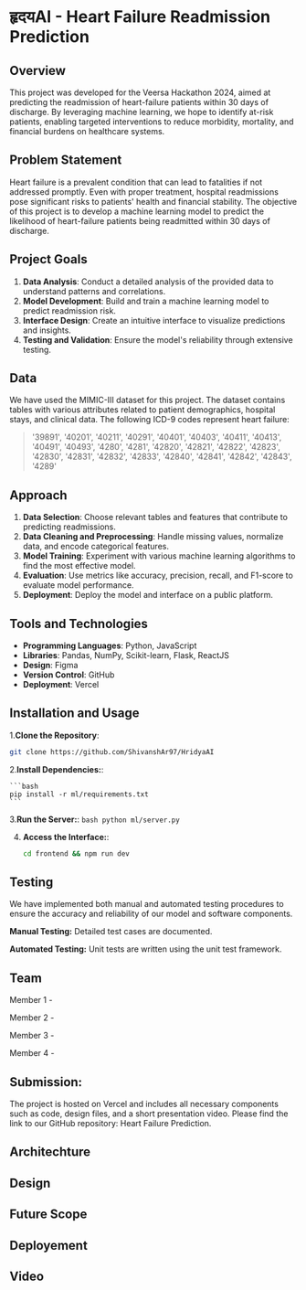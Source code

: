 # हृदयAI - Heart Failure Readmission Prediction

## Overview

This project was developed for the Veersa Hackathon 2024, aimed at predicting the readmission of heart-failure patients within 30 days of discharge. By leveraging machine learning, we hope to identify at-risk patients, enabling targeted interventions to reduce morbidity, mortality, and financial burdens on healthcare systems.

## Problem Statement

Heart failure is a prevalent condition that can lead to fatalities if not addressed promptly. Even with proper treatment, hospital readmissions pose significant risks to patients' health and financial stability. The objective of this project is to develop a machine learning model to predict the likelihood of heart-failure patients being readmitted within 30 days of discharge.

## Project Goals

1. **Data Analysis**: Conduct a detailed analysis of the provided data to understand patterns and correlations.
2. **Model Development**: Build and train a machine learning model to predict readmission risk.
3. **Interface Design**: Create an intuitive interface to visualize predictions and insights.
4. **Testing and Validation**: Ensure the model's reliability through extensive testing.

## Data

We have used the MIMIC-III dataset for this project. The dataset contains tables with various attributes related to patient demographics, hospital stays, and clinical data. The following ICD-9 codes represent heart failure:

> '39891', '40201', '40211', '40291', '40401', '40403', '40411', '40413',
'40491', '40493', '4280', '4281', '42820', '42821', '42822', '42823',
'42830', '42831', '42832', '42833', '42840', '42841', '42842', '42843', '4289'


## Approach

1. **Data Selection**: Choose relevant tables and features that contribute to predicting readmissions.
2. **Data Cleaning and Preprocessing**: Handle missing values, normalize data, and encode categorical features.
3. **Model Training**: Experiment with various machine learning algorithms to find the most effective model.
4. **Evaluation**: Use metrics like accuracy, precision, recall, and F1-score to evaluate model performance.
5. **Deployment**: Deploy the model and interface on a public platform.

## Tools and Technologies

- **Programming Languages**: Python, JavaScript
- **Libraries**: Pandas, NumPy, Scikit-learn, Flask, ReactJS
- **Design**: Figma
- **Version Control**: GitHub
- **Deployment**: Vercel

## Installation and Usage
1.**Clone the Repository**: 
   ```bash
   git clone https://github.com/ShivanshAr97/HridyaAI
   ```

2.**Install Dependencies:**:

    ```bash
    pip install -r ml/requirements.txt
    ```

3.**Run the Server:**: 
    ```bash
    python ml/server.py
    ```

4. **Access the Interface:**: 
    ```bash
    cd frontend && npm run dev
    ```

## Testing
We have implemented both manual and automated testing procedures to ensure the accuracy and reliability of our model and software components.

**Manual Testing:**
Detailed test cases are documented.

**Automated Testing:** 
Unit tests are written using the unit test framework.

## Team

Member 1 - 

Member 2 - 

Member 3 - 

Member 4 - 

## Submission:

The project is hosted on Vercel and includes all necessary components such as code, design files, and a short presentation video. Please find the link to our GitHub repository: Heart Failure Prediction.


## Architechture

## Design

## Future Scope

## Deployement

## Video